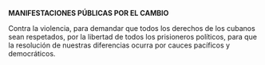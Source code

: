 **MANIFESTACIONES PÚBLICAS POR EL CAMBIO**

Contra la violencia, para demandar que todos los derechos de los cubanos sean respetados, por la libertad de todos los prisioneros políticos, para que la resolución de nuestras diferencias ocurra por cauces pacíficos y democráticos.


